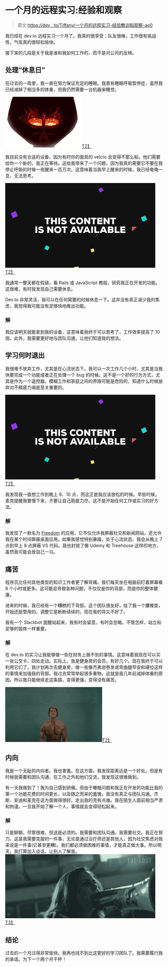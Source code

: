 # 一个月的远程实习:经验和观察

> 原文:[https://dev . to/Tiffany/一个月的远程实习-经验教训和观察-ao0](https://dev.to/tiffany/one-month-of-a-remote-internship-lessons-and-observations-ao0)

我已经在 dev.to 远程实习一个月了。我真的很享受；队友很棒，工作很有挑战性，气氛真的很轻松愉快。

接下来的几段是关于我是谁和我如何工作的，而不是对公司的反映。

## 处理“休息日”

在过去的一周里，我一直在努力保证充足的睡眠。我患有睡眠呼吸暂停症，虽然我已经减掉了相当多的体重，但我仍然需要一台机器来睡觉。

[![wheezes in vader](img/b4d4eb11ffbf4b6714762c386f0623d7.png)T2】](https://i.giphy.com/media/voKRB2g96S8q4/giphy.gif)

我目前没有合适的设备，因为有时你的面具的 velcro 会变得不那么粘，他们需要给你一个新的，我正在等待。这给我带来了一个问题，因为我真的需要它不要在我停止呼吸的时候一夜醒来一百万次。这意味着当我早上醒来的时候，我已经奄奄一息，无法思考。

[![](img/0fdc886902f12f7f36caa2b3f435450e.png)T2】](https://i.giphy.com/media/NjevnbNiUmeLm/giphy.gif)

我通常一整天都在假装，看 Rails 或 JavaScript 教程，研究我正在开发的功能。这很难，有时我发现自己需要休息。

Dev.to 非常灵活，我可以在任何需要的时候休息一下。这并没有真正减少我的焦虑，我觉得我可能没有足够快地推出功能。

### 解

我应该明天就能拿到我的设备，这意味着我终于可以思考了，工作效率提高了 10 倍。此外，我需要更好地与团队沟通，让他们知道我的想法。

## 学习何时退出

我很难不放弃工作，尤其是在心流状态下。我可以一次工作几个小时，尤其是当我快要完成一个功能或者正在处理一个 bug 的时候。这不是一个好的行为方式，尤其是作为一个遥控器。模糊工作和家庭之间的界限可能是危险的，知道什么时候放弃对不精疲力竭是至关重要的。

[![](img/e4f1977d47d0449bfe850d371f893357.png)T2】](https://i.giphy.com/media/3o6UBpHgaXFDNAuttm/giphy.gif)

我发现我一直想工作到晚上 9、10 点，而这正是我应该放松的时候。早些时候，麦克提醒我要慢下来，不要让自己筋疲力尽。这不是开始任何工作或实习的好方法。

### 解

我发现了一款名为 [Freedom](https://freedom.to/) 的应用，它不仅允许我屏蔽社交和新闻网站，还允许我在某个时间屏蔽桌面应用。如果我感觉特别暴躁，处于心流状态，我会从晚上 7 点到早上 8 点屏蔽 VS 代码。我也封锁了像 Udemy 和 Treehouse 这样的地方，虽然我可能会放自己一马。

## 痛苦

程序员比任何其他类型的知识工作者更了解背痛。我们每天坐在电脑前盯着屏幕看 8 个小时或更多。这可能会导致各种问题，不仅仅是你的背部，而是你的整体健康。

进来的时候，我已经有一个糟糕的下背部。这个团队很友好，给了我一个腰椎垫，开始还挺管用的。调整它是断断续续的，现在我的背又不好了。

我有一个 Slackbot 提醒站起来，我有时会留意，有时会忽略。不管怎样，站立和足够的锻炼一样重要。

### 解

在 dev.to 的实习让我能够做一些在财务上做不到的事情。这意味着我现在可以买一张公交卡，四处走动。实际上，我是健身房的会员，有好几个。现在我终于可以利用它们了。我计划再次去健身房，做一些像杰弗逊卷发或弯曲腿早安和硬拉这样的事情来加强我的背部。我过去常常举起很多重物，这就是我几年前减掉体重的原因。所以我只能继续走这条路，变得更强，变得没有痛苦。

[![](img/dd1f46562478492f60d7f379166c4526.png)T2】](https://i.giphy.com/media/W7dBXzbnEpOBG/giphy.gif)

## 内向

我是一个无耻的内向者。我也害羞。在这方面，我发现距离远是一个好处。但是有时候我需要和团队沟通，在工作之外和他们交流，我发现这很难做到。

有一天我做到了！我为自己感到骄傲。但由于睡眠问题和我正在开发的功能比我的第一个功能花费的时间更长，以及随之而来的羞愧，我没有真正与团队沟通。杰斯、安迪和麦克在这方面做得很好。走出我的壳有点难。我在陌生人面前相当严肃和拘谨。一旦我开始了解一个人，事情就会变得轻松起来。

### 解

只是聊聊。尽管很难，但这是必须的。我需要和团队沟通。我需要社交。我正在努力。这是我需要克服的一件事，无论是通过治疗师还是其他人，因为社交焦虑对我来说是一件事(它甚至更糟)。我们都必须做困难的事情，才能真正做大事。所以明天，我打算加入谈话，让别人了解我。
[![](img/d510bb75a4c173294983afe7c941ca90.png)T3】](https://i.giphy.com/media/l3mZsbx8YEJwfMBUI/giphy.gif)

## 结论

过去的一个月过得非常愉快，我再也找不到比这更好的学习团队了。我需要履行我的承诺。为下一个两个月干杯！